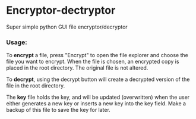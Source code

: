 # Encryptor-dectryptor
Super simple python GUI file encryptor/decryptor


### Usage:
To **encrypt** a file, press "Encrypt" to open the file explorer and choose the file you want to encrypt. When the file is chosen, an encrypted copy is placed in the root directory. The original file is not altered.

To **decrypt**, using the decrypt button will create a decrypted version of the file in the root directory.

The **key** file holds the key, and will be updated (overwritten) when the user either generates a new key or inserts a new key into the key field. Make a backup of this file to save the key for later.
